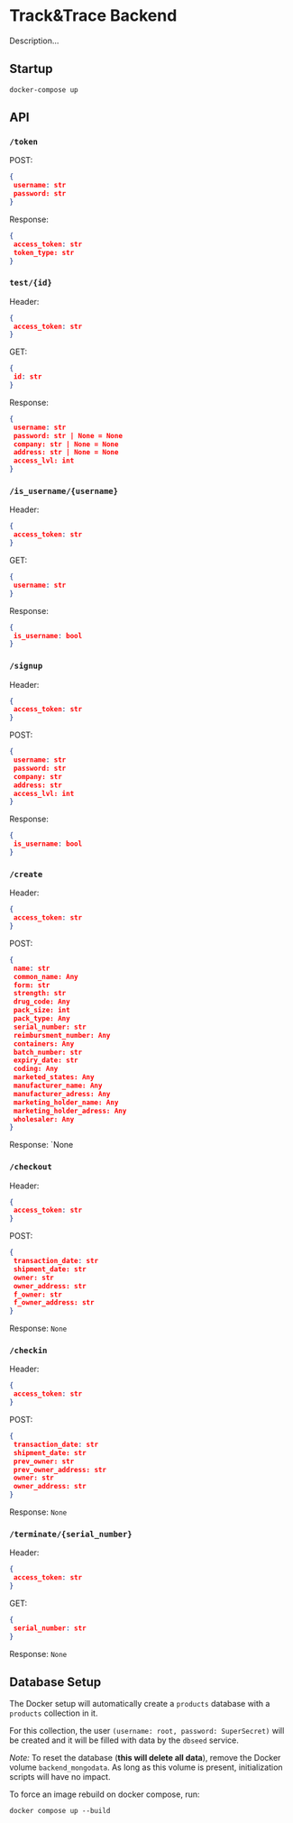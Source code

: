 # Track&Trace Backend

Description...

## Startup

 `docker-compose up`

## API

### `/token`

POST: 
```json
{
 username: str
 password: str
}
```

Response: 
```json
{  
 access_token: str
 token_type: str
}
```


### `test/{id}`

Header:
```json
{
 access_token: str
}
```

GET: 
```json
{
 id: str
}
```

Response:
```json
{
 username: str
 password: str | None = None 
 company: str | None = None
 address: str | None = None
 access_lvl: int
}
```


### `/is_username/{username}`

Header:
```json
{
 access_token: str
}
```

GET:
```json
{
 username: str
}
```

Response:
```json
{
 is_username: bool
}
```


### `/signup`

Header:
```json
{
 access_token: str  
}
```

POST:
```json
{
 username: str
 password: str
 company: str
 address: str
 access_lvl: int
}
```

Response:
```json
{
 is_username: bool
}
```


### `/create`

Header:
```json
{
 access_token: str
}
```

POST:
```json
{
 name: str
 common_name: Any
 form: str
 strength: str
 drug_code: Any
 pack_size: int
 pack_type: Any
 serial_number: str
 reimbursment_number: Any
 containers: Any
 batch_number: str
 expiry_date: str
 coding: Any
 marketed_states: Any
 manufacturer_name: Any
 manufacturer_adress: Any
 marketing_holder_name: Any
 marketing_holder_adress: Any
 wholesaler: Any
}
```

Response: `None


### `/checkout`

Header:
```json
{
 access_token: str
}
```

POST:
```json
{
 transaction_date: str
 shipment_date: str
 owner: str
 owner_address: str
 f_owner: str
 f_owner_address: str
}
```

Response: `None`


### `/checkin`

Header:
```json
{
 access_token: str
}
```

POST:
```json
{
 transaction_date: str
 shipment_date: str
 prev_owner: str
 prev_owner_address: str
 owner: str
 owner_address: str
}
```

Response: `None`


### `/terminate/{serial_number}`

Header:
```json
{
 access_token: str
}
```

GET:
```json
{
 serial_number: str
}
```

Response: `None`


## Database Setup

The Docker setup will automatically create a `products` database with a `products` collection in it.

For this collection, the user `(username: root, password: SuperSecret)` will be created and it will be filled with data by the `dbseed` service.

*Note:* To reset the database (**this will delete all data**), remove the Docker volume `backend_mongodata`. As long as this volume is present, initialization scripts will have no impact.

To force an image rebuild on docker compose, run:

`docker compose up --build`
